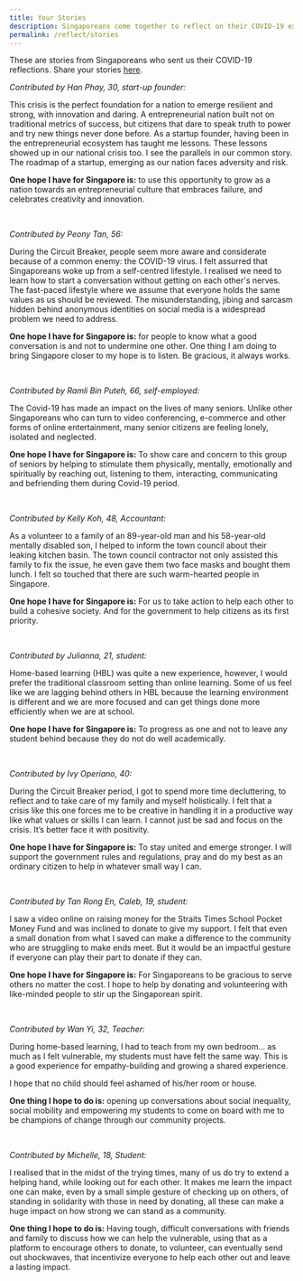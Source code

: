 ```yaml
---
title: Your Stories
description: Singaporeans come together to reflect on their COVID-19 experiences and share what they learned. Read their stories.
permalink: /reflect/stories
---
```


These are stories from Singaporeans who sent us their COVID-19 reflections. Share your stories [here](/reflect).

*Contributed by Han Phay, 30, start-up founder:*
 
This crisis is the perfect foundation for a nation to emerge resilient and strong, with innovation and daring. A entrepreneurial nation built not on traditional metrics of success, but citizens that dare to speak truth to power and try new things never done before. As a startup founder, having been in the entrepreneurial ecosystem has taught me lessons. These lessons showed up in our national crisis too. I see the parallels in our common story. The roadmap of a startup, emerging as our nation faces adversity and risk.
 
**<span class="has-text-secondary">One hope I have for Singapore is:</span>** to use this opportunity to grow as a nation towards an entrepreneurial culture that embraces failure, and celebrates creativity and innovation.

&nbsp;

*Contributed by Peony Tan, 56:*
 
During the Circuit Breaker, people seem more aware and considerate because of a common enemy: the COVID-19 virus. I felt assurred that Singaporeans woke up from a self-centred lifestyle. I realised we need to learn how to start a conversation without getting on each other's nerves. The fast-paced lifestyle where we assume that everyone holds the same values as us should be reviewed. The misunderstanding, jibing and sarcasm hidden behind anonymous identities on social media is a widespread problem we need to address.
 
**<span class="has-text-secondary">One hope I have for Singapore is:</span>** for people to know what a good conversation is and not to undermine one other. One thing I am doing to bring Singapore closer to my hope is to listen. Be gracious, it always works.

&nbsp;

*Contributed by Ramli Bin Puteh, 66, self-employed:*

The Covid-19 has made an impact on the lives of many seniors. Unlike other Singaporeans who can turn to video conferencing, e-commerce and other forms of online entertainment, many senior citizens are feeling lonely, isolated and neglected.

**<span class="has-text-secondary">One hope I have for Singapore is:</span>** To show care and concern to this group of seniors by helping to stimulate them physically, mentally, emotionally and spiritually by reaching out, listening to them, interacting, communicating and befriending them during Covid-19 period.

&nbsp;

*Contributed by Kelly Koh, 48, Accountant:*

As a volunteer to a family of an 89-year-old man and his 58-year-old mentally disabled son, I helped to inform the town council about their leaking kitchen basin. The town council contractor not only assisted this family to fix the issue, he even gave them two face masks and bought them lunch. I felt so touched that there are such warm-hearted people in Singapore.

**<span class="has-text-secondary">One hope I have for Singapore is:</span>** For us to take action to help each other to build a cohesive society. And for the government to help citizens as its first priority.

&nbsp;

*Contributed by Julianna, 21, student:*

Home-based learning (HBL) was quite a new experience, however, I would prefer the traditional classroom setting than online learning. Some of us feel like we are lagging behind others in HBL because the learning environment is different and we are more focused and can get things done more efficiently when we are at school.

**<span class="has-text-secondary">One hope I have for Singapore is:</span>** To progress as one and not to leave any student behind because they do not do well academically.

&nbsp;

*Contributed by Ivy Operiano, 40:*

During the Circuit Breaker period, I got to spend more time decluttering, to reflect and to take care of my family and myself holistically. I felt that a crisis like this one forces me to be creative in handling it in a productive way like what values or skills I can learn. I cannot just be sad and focus on the crisis. It’s better face it with positivity.

**<span class="has-text-secondary">One hope I have for Singapore is:</span>** To stay united and emerge stronger. I will support the government rules and regulations, pray and do my best as an ordinary citizen to help in whatever small way I can.

&nbsp;

*Contributed by Tan Rong En, Caleb, 19, student:*

I saw a video online on raising money for the Straits Times School Pocket Money Fund and was inclined to donate to give my support. I felt that even a small donation from what I saved can make a difference to the community who are struggling to make ends meet. But it would be an impactful gesture if everyone can play their part to donate if they can.

**<span class="has-text-secondary">One hope I have for Singapore is:</span>** For Singaporeans to be gracious to serve others no matter the cost. I hope to help by donating and volunteering with like-minded people to stir up the Singaporean spirit.

&nbsp;

*Contributed by Wan Yi, 32, Teacher:*

During home-based learning, I had to teach from my own bedroom... as much as I felt vulnerable, my students must have felt the same way. This is a good experience for empathy-building and growing a shared experience.   
   
I hope that no child should feel ashamed of his/her room or house.   
   
**<span class="has-text-secondary">One thing I hope to do is:</span>** opening up conversations about social inequality, social mobility and empowering my students to come on board with me to be champions of change through our community projects.

&nbsp;

*Contributed by Michelle, 18, Student:*

I realised that in the midst of the trying times, many of us do try to extend a helping hand, while looking out for each other. It makes me learn the impact one can make, even by a small simple gesture of checking up on others, of standing in solidarity with those in need by donating, all these can make a huge impact on how strong we can stand as a community.   
     
**<span class="has-text-secondary">One thing I hope to do is:</span>** Having tough, difficult conversations with friends and family to discuss how we can help the vulnerable, using that as a platform to encourage others to donate, to volunteer, can eventually send out shockwaves, that incentivize everyone to help each other out and leave a lasting impact.

&nbsp;

